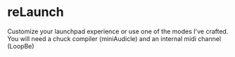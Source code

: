 # reLaunch
Customize your launchpad experience or use one of the modes I've crafted.  You will need a chuck compiler (miniAudicle) and an internal midi channel (LoopBe)
